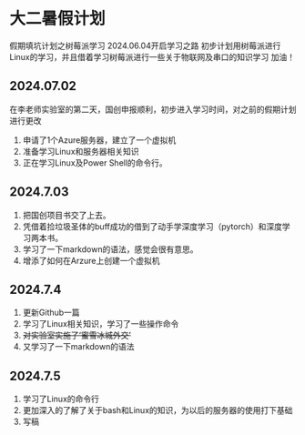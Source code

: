 # 大二暑假计划
假期填坑计划之树莓派学习
2024.06.04开启学习之路
初步计划用树莓派进行Linux的学习，并且借着学习树莓派进行一些关于物联网及串口的知识学习
加油！
## 2024.07.02
在李老师实验室的第二天，国创申报顺利，初步进入学习时间，对之前的假期计划进行更改
1. 申请了1个Azure服务器，建立了一个虚拟机
2. 准备学习Linux和服务器相关知识
3. 正在学习Linux及Power Shell的命令行。
## 2024.7.03
1.  把国创项目书交了上去。
2.  凭借着捡垃圾圣体的buff成功的借到了动手学深度学习（pytorch）和深度学习两本书。
3.  学习了一下markdown的语法，感觉会很有意思。
4.  增添了如何在Arzure上创建一个虚拟机
## 2024.7.4
1.  更新Github一篇
2.  学习了Linux相关知识，学习了一些操作命令
3.  ~~对实验室实施了‘蜜雪冰城外交’~~
4.  又学习了一下markdown的语法
## 2024.7.5
1.  学习了Linux的命令行
2.  更加深入的了解了关于bash和Linux的知识，为以后的服务器的使用打下基础
3.  写稿
